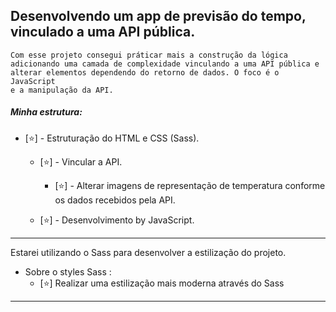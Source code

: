 ## Desenvolvendo um app de previsão do tempo, vinculado a uma API pública.

<code>Com esse projeto consegui práticar mais a construção da lógica adicionando uma camada de complexidade vinculando a uma API pública e alterar elementos dependendo do retorno de dados. O foco é o JavaScript e a manipulação da API. </code>

<h5>Minha estrutura: </h5>

- [⭐] - Estruturação do HTML e CSS (Sass). 
    - [⭐] - Vincular a API.
        - [⭐] - Alterar imagens de representação de temperatura conforme os dados recebidos pela API. 

    - [⭐] - Desenvolvimento by JavaScript. 
    

<hr>
Estarei utilizando o Sass para desenvolver a estilização do projeto.

* Sobre o styles Sass :
    - [⭐] Realizar uma estilização mais moderna através do Sass

<hr>
